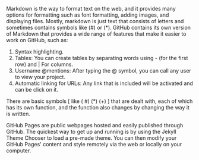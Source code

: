 Markdown is the way to format text on the web, and it provides many options for formatting such as font formatting, adding images, and displaying files. Mostly, markdown is just text that consists of letters and sometimes contains symbols like (#) or (*).
GitHub contains its own version of Markdown that provides a wide range of features that make it easier to work on GitHub, such as:
1)	Syntax highlighting.
2)	Tables: You can create tables by separating words using - (for the first row) and | For columns.
3)	Username @mentions: After typing the @ symbol, you can call any user to view your project.
4)	Automatic linking for URLs: Any link that is included will be activated and can be click on it.

There are basic symbols [ like ( #) (*) (+) ] that are dealt with, each of which has its own function, and the function also changes by changing the way it is written.

GitHub Pages are public webpages hosted and easily published through GitHub. The quickest way to get up and running is by using the Jekyll Theme Chooser to load a pre-made theme. You can then modify your GitHub Pages' content and style remotely via the web or locally on your computer.






